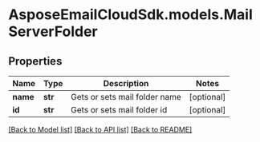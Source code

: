 # AsposeEmailCloudSdk.models.MailServerFolder

## Properties
Name | Type | Description | Notes
------------ | ------------- | ------------- | -------------
**name** | **str** | Gets or sets mail folder name | [optional] 
**id** | **str** | Gets or sets mail folder id | [optional] 

[[Back to Model list]](README.md#documentation-for-models) [[Back to API list]](README.md#documentation-for-api-endpoints) [[Back to README]](README.md)


